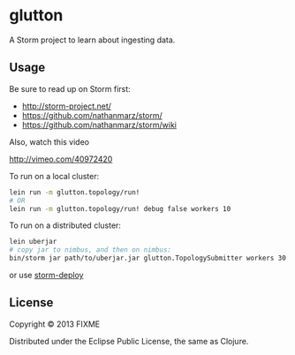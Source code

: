 # glutton

A Storm project to learn about ingesting data.

## Usage

Be sure to read up on Storm first:

- http://storm-project.net/
- https://github.com/nathanmarz/storm/
- https://github.com/nathanmarz/storm/wiki

Also, watch this video

http://vimeo.com/40972420

To run on a local cluster:

```bash
lein run -m glutton.topology/run!
# OR
lein run -m glutton.topology/run! debug false workers 10
```

To run on a distributed cluster:

```bash
lein uberjar
# copy jar to nimbus, and then on nimbus:
bin/storm jar path/to/uberjar.jar glutton.TopologySubmitter workers 30 debug false
```

or use [storm-deploy](https://github.com/nathanmarz/storm-deploy/wiki)

## License

Copyright © 2013 FIXME

Distributed under the Eclipse Public License, the same as Clojure.
